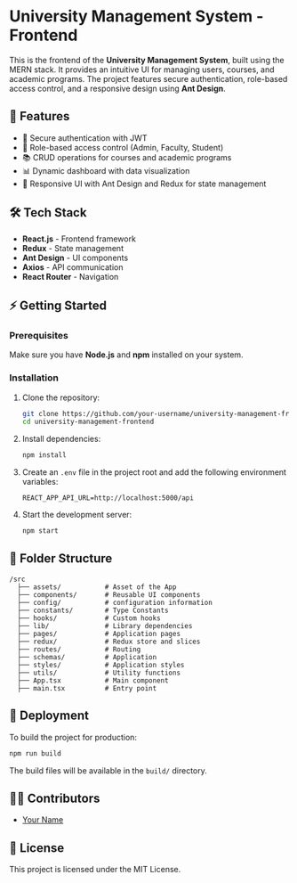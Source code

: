# University Management System - Frontend

This is the frontend of the **University Management System**, built using the MERN stack. It provides an intuitive UI for managing users, courses, and academic programs. The project features secure authentication, role-based access control, and a responsive design using **Ant Design**.

## 🚀 Features

- 🔑 Secure authentication with JWT
- 🏫 Role-based access control (Admin, Faculty, Student)
- 📚 CRUD operations for courses and academic programs
- 📊 Dynamic dashboard with data visualization
- 🎨 Responsive UI with Ant Design and Redux for state management

## 🛠️ Tech Stack

- **React.js** - Frontend framework
- **Redux** - State management
- **Ant Design** - UI components
- **Axios** - API communication
- **React Router** - Navigation

## ⚡ Getting Started

### Prerequisites

Make sure you have **Node.js** and **npm** installed on your system.

### Installation

1. Clone the repository:

   ```bash
   git clone https://github.com/your-username/university-management-frontend.git
   cd university-management-frontend
   ```

2. Install dependencies:

   ```bash
   npm install
   ```

3. Create an `.env` file in the project root and add the following environment variables:

   ```env
   REACT_APP_API_URL=http://localhost:5000/api
   ```

4. Start the development server:
   ```bash
   npm start
   ```

## 📜 Folder Structure

```
/src
  ├── assets/           # Asset of the App
  ├── components/       # Reusable UI components
  ├── config/           # configuration information
  ├── constants/        # Type Constants
  ├── hooks/            # Custom hooks
  ├── lib/              # Library dependencies
  ├── pages/            # Application pages
  ├── redux/            # Redux store and slices
  ├── routes/           # Routing
  ├── schemas/          # Application
  ├── styles/           # Application styles
  ├── utils/            # Utility functions
  ├── App.tsx           # Main component
  ├── main.tsx          # Entry point
```

## 🚀 Deployment

To build the project for production:

```bash
npm run build
```

The build files will be available in the `build/` directory.

## 👨‍💻 Contributors

- [Your Name](https://github.com/your-username)

## 📜 License

This project is licensed under the MIT License.
